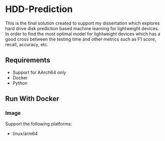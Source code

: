 # HDD-Prediction

This is the final solution created to support my dissertation which explores hard drive disk prediction based machine learning for lightweight devices. In order to find the most optimal model for lightweight devices which has a good cross between the testing time and other metrics such as F1 score, recall, accuracy, etc.

## Requirements
- Support for AArch64 only
- Docker
- Python

## Run With Docker
### Image

Support the following platforms:
- linux/arm64


